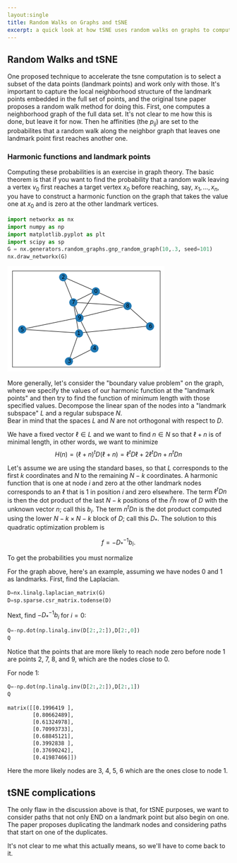 ```yaml
---
layout:single
title: Random Walks on Graphs and tSNE
excerpt: a quick look at how tSNE uses random walks on graphs to compute affinities
---
```


## Random Walks and tSNE

One proposed technique to accelerate the tsne computation is to select a subset of the data points (landmark points) and work only with those.  It's important to capture the local neighborhood structure of the landmark points embedded in the full set of points, and the original tsne paper proposes a random walk method for doing this. First, one computes a neighborhood graph of the full data set. It's not clear to me how this is done, but leave it for now.  Then he affinities (the $p_{ij}$) are set to the probabilites that a random walk along the neighbor graph that leaves one landmark point first reaches another one.

### Harmonic functions and landmark points
Computing these probabilities is an exercise in graph theory.  The basic theorem is that if you want to find the probability that a random walk leaving a vertex $v_0$ first reaches a target vertex $x_0$ before reaching, say, $x_1,\ldots, x_n$,  you have to construct a harmonic function on the graph that takes the value one at $x_0$ and is zero at the other landmark vertices.


```python
import networkx as nx
import numpy as np
import matplotlib.pyplot as plt
import scipy as sp
G = nx.generators.random_graphs.gnp_random_graph(10,.3, seed=101)
nx.draw_networkx(G)
```


![png](/assets/images/RWtsne.png)


More generally, let's consider the "boundary value problem" on the graph, where we specify the values of our harmonic function at the "landmark points" and then try to find the function of minimum length with those specified values.  Decompose the linear span of the nodes into a "landmark subspace" $L$ and a regular subspace $N$.  
Bear in mind that the spaces $L$ and $N$ are not orthogonal with respect to $D$.

We have a fixed vector $\ell\in L$ and we want to find $n\in N$ so that
$\ell+n$ is of minimal length, in other words, we want to minimize
$$
H(n) = (\ell+n)^t D (\ell+n) = \ell^t D \ell + 2\ell^t D n + n^t D n
$$

Let's assume we are using the standard bases, so that $L$ corresponds to the first $k$ coordinates and $N$ to the remaining $N-k$ coordinates.  A harmonic function that is one at node $i$ and zero at the other landmark nodes corresponds to an $\ell$ that is $1$ in position $i$ and zero elsewhere.  The term $\ell^tDn$ is then the dot product of the last $N-k$ positions of the $i^th$ row of $D$ with the unknown vector $n$; call this $b_i$.  The term $n^t D n$ is the dot product computed using the lower $N-k \times N-k$ block of $D$; call this $D_*$.  The solution to this quadratic optimization problem is 

$$ f = -D_*^{-1}b_i.$$


To get the probabilities you must normalize 

For the graph above, here's an example, assuming we have nodes $0$ and $1$ as landmarks. First, find the Laplacian.



```python
D=nx.linalg.laplacian_matrix(G)
D=sp.sparse.csr_matrix.todense(D)
```

Next, find $-D_*^{-1}b_i$ for $i=0$:


```python
Q=-np.dot(np.linalg.inv(D[2:,2:]),D[2:,0])
Q
```

Notice that the points that are more likely to reach node zero before node 1 are points 2, 7, 8, and 9, which are the nodes close to 0.  

For node 1:


```python
Q=-np.dot(np.linalg.inv(D[2:,2:]),D[2:,1])
Q
```




    matrix([[0.1996419 ],
            [0.80662489],
            [0.61324978],
            [0.70993733],
            [0.68845121],
            [0.3992838 ],
            [0.37690242],
            [0.41987466]])



Here the more likely nodes are 3, 4, 5, 6 which are the ones close to node 1.

## tSNE complications

The only flaw in the discussion above is that, for tSNE purposes, we want to consider paths that not only END on a landmark point but also begin on one.  The paper proposes duplicating the landmark nodes and considering paths that start on one of the duplicates.  

It's not clear to me what this actually means, so we'll have to come back to it.
